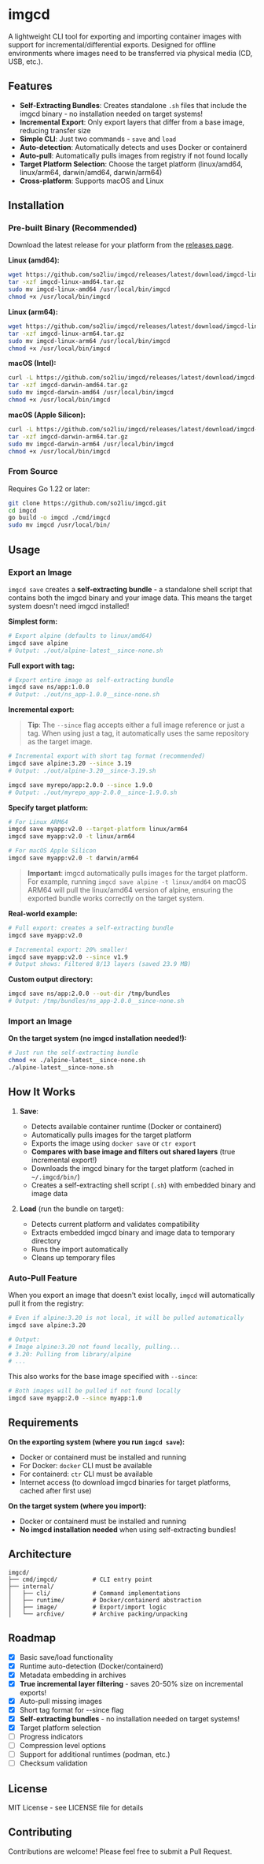 # imgcd

A lightweight CLI tool for exporting and importing container images with support for incremental/differential exports. Designed for offline environments where images need to be transferred via physical media (CD, USB, etc.).

## Features

- **Self-Extracting Bundles**: Creates standalone `.sh` files that include the imgcd binary - no installation needed on target systems!
- **Incremental Export**: Only export layers that differ from a base image, reducing transfer size
- **Simple CLI**: Just two commands - `save` and `load`
- **Auto-detection**: Automatically detects and uses Docker or containerd
- **Auto-pull**: Automatically pulls images from registry if not found locally
- **Target Platform Selection**: Choose the target platform (linux/amd64, linux/arm64, darwin/amd64, darwin/arm64)
- **Cross-platform**: Supports macOS and Linux

## Installation

### Pre-built Binary (Recommended)

Download the latest release for your platform from the [releases page](https://github.com/so2liu/imgcd/releases).

**Linux (amd64):**
```bash
wget https://github.com/so2liu/imgcd/releases/latest/download/imgcd-linux-amd64.tar.gz
tar -xzf imgcd-linux-amd64.tar.gz
sudo mv imgcd-linux-amd64 /usr/local/bin/imgcd
chmod +x /usr/local/bin/imgcd
```

**Linux (arm64):**
```bash
wget https://github.com/so2liu/imgcd/releases/latest/download/imgcd-linux-arm64.tar.gz
tar -xzf imgcd-linux-arm64.tar.gz
sudo mv imgcd-linux-arm64 /usr/local/bin/imgcd
chmod +x /usr/local/bin/imgcd
```

**macOS (Intel):**
```bash
curl -L https://github.com/so2liu/imgcd/releases/latest/download/imgcd-darwin-amd64.tar.gz -o imgcd-darwin-amd64.tar.gz
tar -xzf imgcd-darwin-amd64.tar.gz
sudo mv imgcd-darwin-amd64 /usr/local/bin/imgcd
chmod +x /usr/local/bin/imgcd
```

**macOS (Apple Silicon):**
```bash
curl -L https://github.com/so2liu/imgcd/releases/latest/download/imgcd-darwin-arm64.tar.gz -o imgcd-darwin-arm64.tar.gz
tar -xzf imgcd-darwin-arm64.tar.gz
sudo mv imgcd-darwin-arm64 /usr/local/bin/imgcd
chmod +x /usr/local/bin/imgcd
```

### From Source

Requires Go 1.22 or later:

```bash
git clone https://github.com/so2liu/imgcd.git
cd imgcd
go build -o imgcd ./cmd/imgcd
sudo mv imgcd /usr/local/bin/
```

## Usage

### Export an Image

`imgcd save` creates a **self-extracting bundle** - a standalone shell script that contains both the imgcd binary and your image data. This means the target system doesn't need imgcd installed!

**Simplest form:**
```bash
# Export alpine (defaults to linux/amd64)
imgcd save alpine
# Output: ./out/alpine-latest__since-none.sh
```

**Full export with tag:**
```bash
# Export entire image as self-extracting bundle
imgcd save ns/app:1.0.0
# Output: ./out/ns_app-1.0.0__since-none.sh
```

**Incremental export:**

> **Tip**: The `--since` flag accepts either a full image reference or just a tag. When using just a tag, it automatically uses the same repository as the target image.

```bash
# Incremental export with short tag format (recommended)
imgcd save alpine:3.20 --since 3.19
# Output: ./out/alpine-3.20__since-3.19.sh

imgcd save myrepo/app:2.0.0 --since 1.9.0
# Output: ./out/myrepo_app-2.0.0__since-1.9.0.sh
```

**Specify target platform:**
```bash
# For Linux ARM64
imgcd save myapp:v2.0 --target-platform linux/arm64
imgcd save myapp:v2.0 -t linux/arm64

# For macOS Apple Silicon
imgcd save myapp:v2.0 -t darwin/arm64
```

> **Important**: imgcd automatically pulls images for the target platform. For example, running `imgcd save alpine -t linux/amd64` on macOS ARM64 will pull the linux/amd64 version of alpine, ensuring the exported bundle works correctly on the target system.

**Real-world example:**
```bash
# Full export: creates a self-extracting bundle
imgcd save myapp:v2.0

# Incremental export: 20% smaller!
imgcd save myapp:v2.0 --since v1.9
# Output shows: Filtered 8/13 layers (saved 23.9 MB)
```

**Custom output directory:**
```bash
imgcd save ns/app:2.0.0 --out-dir /tmp/bundles
# Output: /tmp/bundles/ns_app-2.0.0__since-none.sh
```

### Import an Image

**On the target system (no imgcd installation needed!):**
```bash
# Just run the self-extracting bundle
chmod +x ./alpine-latest__since-none.sh
./alpine-latest__since-none.sh
```

## How It Works

1. **Save**:
   - Detects available container runtime (Docker or containerd)
   - Automatically pulls images for the target platform
   - Exports the image using `docker save` or `ctr export`
   - **Compares with base image and filters out shared layers** (true incremental export!)
   - Downloads the imgcd binary for the target platform (cached in `~/.imgcd/bin/`)
   - Creates a self-extracting shell script (`.sh`) with embedded binary and image data

2. **Load** (run the bundle on target):
   - Detects current platform and validates compatibility
   - Extracts embedded imgcd binary and image data to temporary directory
   - Runs the import automatically
   - Cleans up temporary files

### Auto-Pull Feature

When you export an image that doesn't exist locally, `imgcd` will automatically pull it from the registry:

```bash
# Even if alpine:3.20 is not local, it will be pulled automatically
imgcd save alpine:3.20

# Output:
# Image alpine:3.20 not found locally, pulling...
# 3.20: Pulling from library/alpine
# ...
```

This also works for the base image specified with `--since`:

```bash
# Both images will be pulled if not found locally
imgcd save myapp:2.0 --since myapp:1.0
```

## Requirements

**On the exporting system (where you run `imgcd save`):**
- Docker or containerd must be installed and running
- For Docker: `docker` CLI must be available
- For containerd: `ctr` CLI must be available
- Internet access (to download imgcd binaries for target platforms, cached after first use)

**On the target system (where you import):**
- Docker or containerd must be installed and running
- **No imgcd installation needed** when using self-extracting bundles!

## Architecture

```
imgcd/
├── cmd/imgcd/          # CLI entry point
├── internal/
│   ├── cli/            # Command implementations
│   ├── runtime/        # Docker/containerd abstraction
│   ├── image/          # Export/import logic
│   └── archive/        # Archive packing/unpacking
```

## Roadmap

- [x] Basic save/load functionality
- [x] Runtime auto-detection (Docker/containerd)
- [x] Metadata embedding in archives
- [x] **True incremental layer filtering** - saves 20-50% size on incremental exports!
- [x] Auto-pull missing images
- [x] Short tag format for --since flag
- [x] **Self-extracting bundles** - no installation needed on target systems!
- [x] Target platform selection
- [ ] Progress indicators
- [ ] Compression level options
- [ ] Support for additional runtimes (podman, etc.)
- [ ] Checksum validation

## License

MIT License - see LICENSE file for details

## Contributing

Contributions are welcome! Please feel free to submit a Pull Request.

